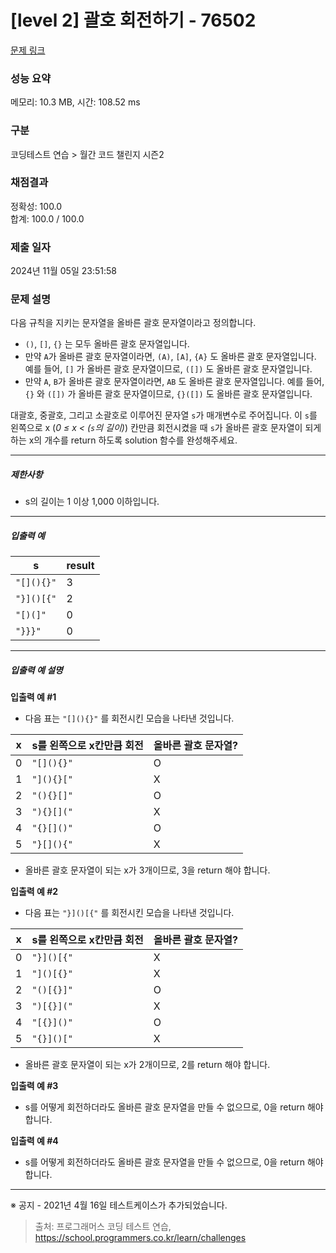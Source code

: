# [level 2] 괄호 회전하기 - 76502 

[문제 링크](https://school.programmers.co.kr/learn/courses/30/lessons/76502) 

### 성능 요약

메모리: 10.3 MB, 시간: 108.52 ms

### 구분

코딩테스트 연습 > 월간 코드 챌린지 시즌2

### 채점결과

정확성: 100.0<br/>합계: 100.0 / 100.0

### 제출 일자

2024년 11월 05일 23:51:58

### 문제 설명

<p style="user-select: auto !important;">다음 규칙을 지키는 문자열을 올바른 괄호 문자열이라고 정의합니다.</p>

<ul style="user-select: auto !important;">
<li style="user-select: auto !important;"><code style="user-select: auto !important;">()</code>, <code style="user-select: auto !important;">[]</code>, <code style="user-select: auto !important;">{}</code> 는 모두 올바른 괄호 문자열입니다.</li>
<li style="user-select: auto !important;">만약 <code style="user-select: auto !important;">A</code>가 올바른 괄호 문자열이라면, <code style="user-select: auto !important;">(A)</code>, <code style="user-select: auto !important;">[A]</code>, <code style="user-select: auto !important;">{A}</code> 도 올바른 괄호 문자열입니다. 예를 들어, <code style="user-select: auto !important;">[]</code> 가 올바른 괄호 문자열이므로, <code style="user-select: auto !important;">([])</code> 도 올바른 괄호 문자열입니다.</li>
<li style="user-select: auto !important;">만약 <code style="user-select: auto !important;">A</code>, <code style="user-select: auto !important;">B</code>가 올바른 괄호 문자열이라면, <code style="user-select: auto !important;">AB</code> 도 올바른 괄호 문자열입니다. 예를 들어, <code style="user-select: auto !important;">{}</code> 와 <code style="user-select: auto !important;">([])</code> 가 올바른 괄호 문자열이므로, <code style="user-select: auto !important;">{}([])</code> 도 올바른 괄호 문자열입니다.</li>
</ul>

<p style="user-select: auto !important;">대괄호, 중괄호, 그리고 소괄호로 이루어진 문자열 <code style="user-select: auto !important;">s</code>가 매개변수로 주어집니다. 이 <code style="user-select: auto !important;">s</code>를 왼쪽으로 x (<em style="user-select: auto !important;">0 ≤ x &lt; (<code style="user-select: auto !important;">s</code>의 길이)</em>) 칸만큼 회전시켰을 때 <code style="user-select: auto !important;">s</code>가 올바른 괄호 문자열이 되게 하는 x의 개수를 return 하도록 solution 함수를 완성해주세요.</p>

<hr style="user-select: auto !important;">

<h5 style="user-select: auto !important;">제한사항</h5>

<ul style="user-select: auto !important;">
<li style="user-select: auto !important;">s의 길이는 1 이상 1,000 이하입니다.</li>
</ul>

<hr style="user-select: auto !important;">

<h5 style="user-select: auto !important;">입출력 예</h5>
<table class="table" style="user-select: auto !important;">
        <thead style="user-select: auto !important;"><tr style="user-select: auto !important;">
<th style="user-select: auto !important;">s</th>
<th style="user-select: auto !important;">result</th>
</tr>
</thead>
        <tbody style="user-select: auto !important;"><tr style="user-select: auto !important;">
<td style="user-select: auto !important;"><code style="user-select: auto !important;">"[](){}"</code></td>
<td style="user-select: auto !important;">3</td>
</tr>
<tr style="user-select: auto !important;">
<td style="user-select: auto !important;"><code style="user-select: auto !important;">"}]()[{"</code></td>
<td style="user-select: auto !important;">2</td>
</tr>
<tr style="user-select: auto !important;">
<td style="user-select: auto !important;"><code style="user-select: auto !important;">"[)(]"</code></td>
<td style="user-select: auto !important;">0</td>
</tr>
<tr style="user-select: auto !important;">
<td style="user-select: auto !important;"><code style="user-select: auto !important;">"}}}"</code></td>
<td style="user-select: auto !important;">0</td>
</tr>
</tbody>
      </table>
<hr style="user-select: auto !important;">

<h5 style="user-select: auto !important;">입출력 예 설명</h5>

<p style="user-select: auto !important;"><strong style="user-select: auto !important;">입출력 예 #1</strong></p>

<ul style="user-select: auto !important;">
<li style="user-select: auto !important;">다음 표는 <code style="user-select: auto !important;">"[](){}"</code> 를 회전시킨 모습을 나타낸 것입니다.</li>
</ul>
<table class="table" style="user-select: auto !important;">
        <thead style="user-select: auto !important;"><tr style="user-select: auto !important;">
<th style="user-select: auto !important;">x</th>
<th style="user-select: auto !important;">s를 왼쪽으로 x칸만큼 회전</th>
<th style="user-select: auto !important;">올바른 괄호 문자열?</th>
</tr>
</thead>
        <tbody style="user-select: auto !important;"><tr style="user-select: auto !important;">
<td style="user-select: auto !important;">0</td>
<td style="user-select: auto !important;"><code style="user-select: auto !important;">"[](){}"</code></td>
<td style="user-select: auto !important;">O</td>
</tr>
<tr style="user-select: auto !important;">
<td style="user-select: auto !important;">1</td>
<td style="user-select: auto !important;"><code style="user-select: auto !important;">"](){}["</code></td>
<td style="user-select: auto !important;">X</td>
</tr>
<tr style="user-select: auto !important;">
<td style="user-select: auto !important;">2</td>
<td style="user-select: auto !important;"><code style="user-select: auto !important;">"(){}[]"</code></td>
<td style="user-select: auto !important;">O</td>
</tr>
<tr style="user-select: auto !important;">
<td style="user-select: auto !important;">3</td>
<td style="user-select: auto !important;"><code style="user-select: auto !important;">"){}[]("</code></td>
<td style="user-select: auto !important;">X</td>
</tr>
<tr style="user-select: auto !important;">
<td style="user-select: auto !important;">4</td>
<td style="user-select: auto !important;"><code style="user-select: auto !important;">"{}[]()"</code></td>
<td style="user-select: auto !important;">O</td>
</tr>
<tr style="user-select: auto !important;">
<td style="user-select: auto !important;">5</td>
<td style="user-select: auto !important;"><code style="user-select: auto !important;">"}[](){"</code></td>
<td style="user-select: auto !important;">X</td>
</tr>
</tbody>
      </table>
<ul style="user-select: auto !important;">
<li style="user-select: auto !important;">올바른 괄호 문자열이 되는 x가 3개이므로, 3을 return 해야 합니다.</li>
</ul>

<p style="user-select: auto !important;"><strong style="user-select: auto !important;">입출력 예 #2</strong></p>

<ul style="user-select: auto !important;">
<li style="user-select: auto !important;">다음 표는 <code style="user-select: auto !important;">"}]()[{"</code> 를 회전시킨 모습을 나타낸 것입니다.</li>
</ul>
<table class="table" style="user-select: auto !important;">
        <thead style="user-select: auto !important;"><tr style="user-select: auto !important;">
<th style="user-select: auto !important;">x</th>
<th style="user-select: auto !important;">s를 왼쪽으로 x칸만큼 회전</th>
<th style="user-select: auto !important;">올바른 괄호 문자열?</th>
</tr>
</thead>
        <tbody style="user-select: auto !important;"><tr style="user-select: auto !important;">
<td style="user-select: auto !important;">0</td>
<td style="user-select: auto !important;"><code style="user-select: auto !important;">"}]()[{"</code></td>
<td style="user-select: auto !important;">X</td>
</tr>
<tr style="user-select: auto !important;">
<td style="user-select: auto !important;">1</td>
<td style="user-select: auto !important;"><code style="user-select: auto !important;">"]()[{}"</code></td>
<td style="user-select: auto !important;">X</td>
</tr>
<tr style="user-select: auto !important;">
<td style="user-select: auto !important;">2</td>
<td style="user-select: auto !important;"><code style="user-select: auto !important;">"()[{}]"</code></td>
<td style="user-select: auto !important;">O</td>
</tr>
<tr style="user-select: auto !important;">
<td style="user-select: auto !important;">3</td>
<td style="user-select: auto !important;"><code style="user-select: auto !important;">")[{}]("</code></td>
<td style="user-select: auto !important;">X</td>
</tr>
<tr style="user-select: auto !important;">
<td style="user-select: auto !important;">4</td>
<td style="user-select: auto !important;"><code style="user-select: auto !important;">"[{}]()"</code></td>
<td style="user-select: auto !important;">O</td>
</tr>
<tr style="user-select: auto !important;">
<td style="user-select: auto !important;">5</td>
<td style="user-select: auto !important;"><code style="user-select: auto !important;">"{}]()["</code></td>
<td style="user-select: auto !important;">X</td>
</tr>
</tbody>
      </table>
<ul style="user-select: auto !important;">
<li style="user-select: auto !important;">올바른 괄호 문자열이 되는 x가 2개이므로, 2를 return 해야 합니다.</li>
</ul>

<p style="user-select: auto !important;"><strong style="user-select: auto !important;">입출력 예 #3</strong></p>

<ul style="user-select: auto !important;">
<li style="user-select: auto !important;">s를 어떻게 회전하더라도 올바른 괄호 문자열을 만들 수 없으므로, 0을 return 해야 합니다.</li>
</ul>

<p style="user-select: auto !important;"><strong style="user-select: auto !important;">입출력 예 #4</strong></p>

<ul style="user-select: auto !important;">
<li style="user-select: auto !important;">s를 어떻게 회전하더라도 올바른 괄호 문자열을 만들 수 없으므로, 0을 return 해야 합니다.</li>
</ul>

<hr style="user-select: auto !important;">

<p style="user-select: auto !important;">※ 공지 - 2021년 4월 16일 테스트케이스가 추가되었습니다.</p>


> 출처: 프로그래머스 코딩 테스트 연습, https://school.programmers.co.kr/learn/challenges